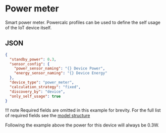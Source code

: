 # Power meter

Smart power meter. Powercalc profiles can be used to define the self usage of the IoT device itself.

## JSON

```json
{
  "standby_power": 0.3,
  "sensor_config": {
    "power_sensor_naming": "{} Device Power",
    "energy_sensor_naming": "{} Device Energy"
  },
  "device_type": "power_meter",
  "calculation_strategy": "fixed",
  "discovery_by": "device",
  "only_self_usage": true
}
```

!!! note
    Required fields are omitted in this example for brevity. For the full list of required fields see the [model structure](../structure.md)

Following the example above the power for this device will always be 0.3W.
